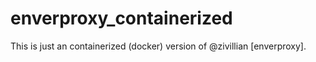 # enverproxy_containerized

This is just an containerized (docker) version of @zivillian [enverproxy].
